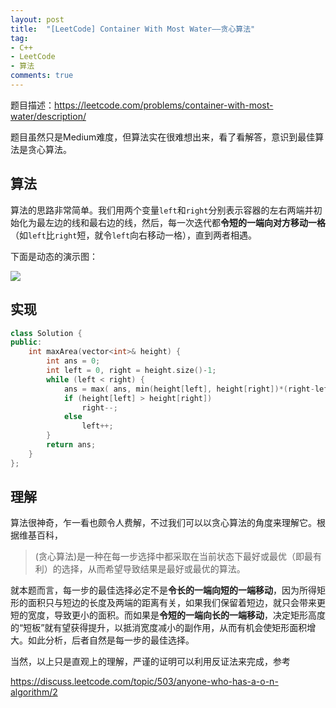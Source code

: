 ```yaml
---
layout: post
title:  "[LeetCode] Container With Most Water——贪心算法"
tag:
- C++
- LeetCode
- 算法
comments: true
---
```


题目描述：<https://leetcode.com/problems/container-with-most-water/description/>

题目虽然只是Medium难度，但算法实在很难想出来，看了看解答，意识到最佳算法是贪心算法。

## 算法

算法的思路非常简单。我们用两个变量`left`和`right`分别表示容器的左右两端并初始化为最左边的线和最右边的线，然后，每一次迭代都**令短的一端向对方移动一格**（如`left`比`right`短，就令`left`向右移动一格），直到两者相遇。

下面是动态的演示图：

![](https://leetcode.com/media/original_images/11_Container_Water.gif)

## 实现

```cpp
class Solution {
public:
    int maxArea(vector<int>& height) {
        int ans = 0;
        int left = 0, right = height.size()-1;
        while (left < right) {
            ans = max( ans, min(height[left], height[right])*(right-left) );
            if (height[left] > height[right])
                right--;
            else
                left++;
        }
        return ans;
    }
};
```

## 理解

算法很神奇，乍一看也颇令人费解，不过我们可以以贪心算法的角度来理解它。根据维基百科，

>(贪心算法)是一种在每一步选择中都采取在当前状态下最好或最优（即最有利）的选择，从而希望导致结果是最好或最优的算法。

就本题而言，每一步的最佳选择必定不是**令长的一端向短的一端移动**，因为所得矩形的面积只与短边的长度及两端的距离有关，如果我们保留着短边，就只会带来更短的宽度，导致更小的面积。而如果是**令短的一端向长的一端移动**，决定矩形高度的“短板”就有望获得提升，以抵消宽度减小的副作用，从而有机会使矩形面积增大。如此分析，后者自然是每一步的最佳选择。

当然，以上只是直观上的理解，严谨的证明可以利用反证法来完成，参考

<https://discuss.leetcode.com/topic/503/anyone-who-has-a-o-n-algorithm/2>
